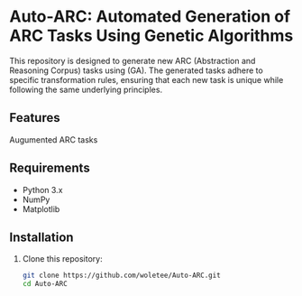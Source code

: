 # Auto-ARC: Automated Generation of ARC Tasks Using Genetic Algorithms

This repository is designed to generate new ARC (Abstraction and Reasoning Corpus) tasks using (GA). The generated tasks adhere to specific transformation rules, ensuring that each new task is unique while following the same underlying principles.

## Features
Augumented ARC tasks

## Requirements

- Python 3.x
- NumPy
- Matplotlib

## Installation

1. Clone this repository:
   ```bash
   git clone https://github.com/woletee/Auto-ARC.git
   cd Auto-ARC
